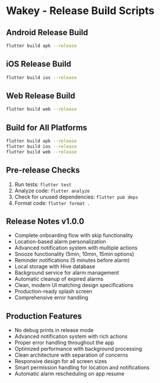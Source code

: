 # Wakey - Release Build Scripts

## Android Release Build
```bash
flutter build apk --release
```

## iOS Release Build
```bash
flutter build ios --release
```

## Web Release Build
```bash
flutter build web --release
```

## Build for All Platforms
```bash
flutter build apk --release
flutter build ios --release
flutter build web --release
```

## Pre-release Checks
1. Run tests: `flutter test`
2. Analyze code: `flutter analyze`
3. Check for unused dependencies: `flutter pub deps`
4. Format code: `flutter format .`

## Release Notes v1.0.0

- Complete onboarding flow with skip functionality
- Location-based alarm personalization
- Advanced notification system with multiple actions
- Snooze functionality (5min, 10min, 15min options)
- Reminder notifications (5 minutes before alarm)
- Local storage with Hive database
- Background service for alarm management
- Automatic cleanup of expired alarms
- Clean, modern UI matching design specifications
- Production-ready splash screen
- Comprehensive error handling

## Production Features

- No debug prints in release mode
- Advanced notification system with rich actions
- Proper error handling throughout the app
- Optimized performance with background processing
- Clean architecture with separation of concerns
- Responsive design for all screen sizes
- Smart permission handling for location and notifications
- Automatic alarm rescheduling on app resume
